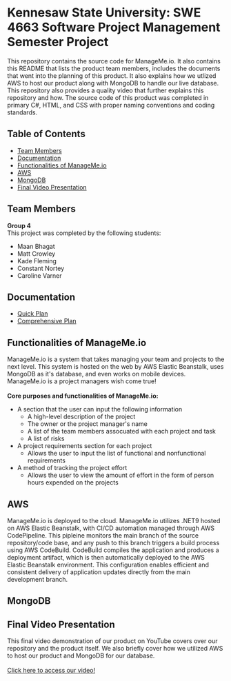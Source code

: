# Kennesaw State University: SWE 4663 Software Project Management Semester Project

This repository contains the source code for ManageMe.io. It also contains this README that lists the product team members, includes the documents that went into the planning of this product. It also explains how we utlized AWS to host our product along with MongoDB to handle our live database. This repository also provides a quality video that further explains this repository and how. The source code of this product was completed in primary C#, HTML, and CSS with proper naming conventions and coding standards.

## Table of Contents

- [Team Members](#team-members)
- [Documentation](#documentation)
- [Functionalities of ManageMe.io](#functionalities-of-manageme.io)
- [AWS](#aws)
- [MongoDB](#mongodb)
- [Final Video Presentation](#final-video-presentation)

## Team Members
**Group 4**<br>
This project was completed by the following students:
- Maan Bhagat
- Matt Crowley
- Kade Fleming
- Constant Nortey
- Caroline Varner

## Documentation
- [Quick Plan](./Artifacts/ProjectQuickPlan.pdf)
- [Comprehensive Plan](./Artifacts/ProjectComprehensivePlan.pdf)

## Functionalities of ManageMe.io
ManageMe.io is a system that takes managing your team and projects to the next level. This system is hosted on the web by AWS Elastic Beanstalk, uses MongoDB as it's database, and even works on mobile devices. ManageMe.io is a project managers wish come true!<br><br>
**Core purposes and functionalities of ManageMe.io:**<br>
- A section that the user can input the following information
	- A high-level description of the project
	- The owner or the project manager's name
	- A list of the team members assocuated with each project and task
	- A list of risks
- A project requirements section for each project
	- Allows the user to input the list of functional and nonfunctional requirements
- A method of tracking the project effort
	- Allows the user to view the amount of effort in the form of person hours expended on the projects

## AWS
ManageMe.io is deployed to the cloud. ManageMe.io utilizes .NET9 hosted on AWS Elastic Beanstalk, with CI/CD automation managed through AWS CodePipeline. This pipleine monitors the main branch of the source repository/code base, and any push to this branch triggers a build process using AWS CodeBuild. CodeBuild compiles the application and produces a deployment artifact, which is then automatically deployed to the AWS Elastic Beanstalk environment. This configuration enables efficient and consistent delivery of application updates directly from the main development branch.

## MongoDB


## Final Video Presentation
This final video demonstration of our product on YouTube covers over our repository and the product itself. We also briefly cover how we utilized AWS to host our product and MongoDB for our database.<br><br>
[Click here to access our video!]()
